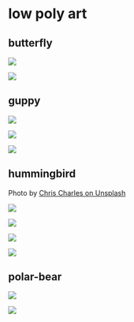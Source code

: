 # low poly art

## butterfly

![](butterfly_v1.svg)

![](butterfly_v1_c.svg)

## guppy

![](guppy_v1.svg)

![](guppy_v1_c.svg)

![](https://upload.wikimedia.org/wikipedia/commons/d/de/Guppy_breeds.jpg)

## hummingbird

Photo by [Chris Charles on Unsplash](https://unsplash.com/@licole)

![](https://images.unsplash.com/photo-1520552159191-e28a1d9f0d7e?ixlib=rb-1.2.1&q=80&fm=jpg&crop=entropy&cs=tinysrgb&dl=chris-charles-9APFPoNb9iw-unsplash.jpg&w=640)

![](hummingbird_v1.svg)

![](hummingbird_v1_c.svg)

![](hummingbird_v2.svg)

## polar-bear

![](polar-bear_v1.svg)

![](polar-bear_v1_c.svg)


